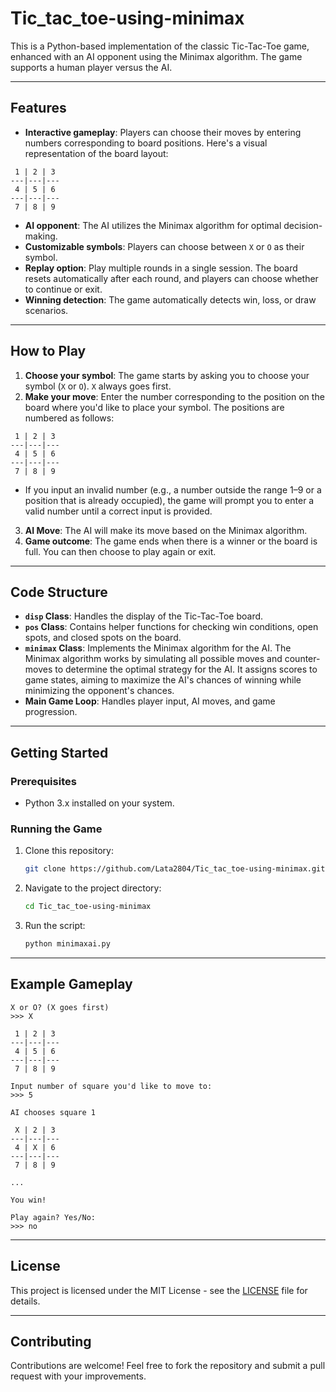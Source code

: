 # Tic_tac_toe-using-minimax

This is a Python-based implementation of the classic Tic-Tac-Toe game, enhanced with an AI opponent using the Minimax algorithm. The game supports a human player versus the AI.

---

## Features

- **Interactive gameplay**: Players can choose their moves by entering numbers corresponding to board positions. Here's a visual representation of the board layout:

```
 1 | 2 | 3
---|---|---
 4 | 5 | 6
---|---|---
 7 | 8 | 9
```

- **AI opponent**: The AI utilizes the Minimax algorithm for optimal decision-making.
- **Customizable symbols**: Players can choose between `X` or `O` as their symbol.
- **Replay option**: Play multiple rounds in a single session. The board resets automatically after each round, and players can choose whether to continue or exit.
- **Winning detection**: The game automatically detects win, loss, or draw scenarios.

---

## How to Play
1. **Choose your symbol**: The game starts by asking you to choose your symbol (`X` or `O`). `X` always goes first.
2. **Make your move**: Enter the number corresponding to the position on the board where you'd like to place your symbol. The positions are numbered as follows:

```
 1 | 2 | 3
---|---|---
 4 | 5 | 6
---|---|---
 7 | 8 | 9
```

   - If you input an invalid number (e.g., a number outside the range 1–9 or a position that is already occupied), the game will prompt you to enter a valid number until a correct input is provided.

3. **AI Move**: The AI will make its move based on the Minimax algorithm.
4. **Game outcome**: The game ends when there is a winner or the board is full. You can then choose to play again or exit.

---

## Code Structure

- **`disp` Class**: Handles the display of the Tic-Tac-Toe board.
- **`pos` Class**: Contains helper functions for checking win conditions, open spots, and closed spots on the board.
- **`minimax` Class**: Implements the Minimax algorithm for the AI. The Minimax algorithm works by simulating all possible moves and counter-moves to determine the optimal strategy for the AI. It assigns scores to game states, aiming to maximize the AI's chances of winning while minimizing the opponent's chances.
- **Main Game Loop**: Handles player input, AI moves, and game progression.

---

## Getting Started

### Prerequisites

- Python 3.x installed on your system.

### Running the Game

1. Clone this repository:
   ```bash
   git clone https://github.com/Lata2804/Tic_tac_toe-using-minimax.git
   ```
2. Navigate to the project directory:
   ```bash
   cd Tic_tac_toe-using-minimax
   ```
3. Run the script:
   ```bash
   python minimaxai.py
   ```

---

## Example Gameplay

```
X or O? (X goes first)
>>> X

 1 | 2 | 3
---|---|---
 4 | 5 | 6
---|---|---
 7 | 8 | 9

Input number of square you'd like to move to:
>>> 5

AI chooses square 1

 X | 2 | 3
---|---|---
 4 | X | 6
---|---|---
 7 | 8 | 9

...

You win!

Play again? Yes/No:
>>> no
```

---


## License

This project is licensed under the MIT License - see the [LICENSE](LICENSE) file for details.

---

## Contributing

Contributions are welcome! Feel free to fork the repository and submit a pull request with your improvements.
